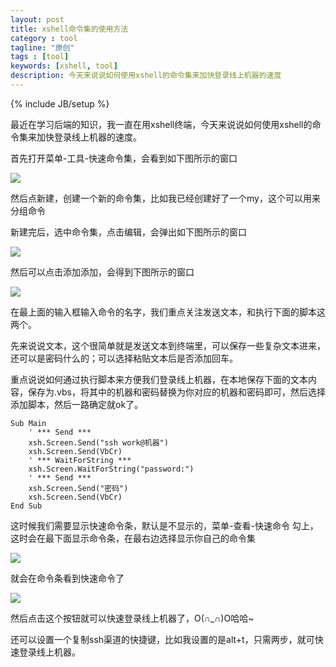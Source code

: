 ```yaml
---
layout: post
title: xshell命令集的使用方法
category : tool
tagline: "原创"
tags : [tool]
keywords: [xshell, tool]
description: 今天来说说如何使用xshell的命令集来加快登录线上机器的速度
---
```

{% include JB/setup %}

最近在学习后端的知识，我一直在用xshell终端，今天来说说如何使用xshell的命令集来加快登录线上机器的速度。

首先打开菜单-工具-快速命令集，会看到如下图所示的窗口

![]({{BLOG_IMG}}400.png)

然后点新建，创建一个新的命令集，比如我已经创建好了一个my，这个可以用来分组命令

新建完后，选中命令集，点击编辑，会弹出如下图所示的窗口

![]({{BLOG_IMG}}401.png)

然后可以点击添加添加，会得到下图所示的窗口

![]({{BLOG_IMG}}402.png)


在最上面的输入框输入命令的名字，我们重点关注发送文本，和执行下面的脚本这两个。

先来说说文本，这个很简单就是发送文本到终端里，可以保存一些复杂文本进来，还可以是密码什么的；可以选择粘贴文本后是否添加回车。

重点说说如何通过执行脚本来方便我们登录线上机器，在本地保存下面的文本内容，保存为.vbs，将其中的机器和密码替换为你对应的机器和密码即可，然后选择添加脚本，然后一路确定就ok了。

    Sub Main
        ' *** Send ***
        xsh.Screen.Send("ssh work@机器")
        xsh.Screen.Send(VbCr)
        ' *** WaitForString ***
        xsh.Screen.WaitForString("password:")
        ' *** Send ***
        xsh.Screen.Send("密码")
        xsh.Screen.Send(VbCr)
    End Sub

这时候我们需要显示快速命令条，默认是不显示的，菜单-查看-快速命令 勾上，这时会在最下面显示命令条，在最右边选择显示你自己的命令集

![]({{BLOG_IMG}}403.png)

就会在命令条看到快速命令了

![]({{BLOG_IMG}}404.png)

然后点击这个按钮就可以快速登录线上机器了，O(∩_∩)O哈哈~

还可以设置一个复制ssh渠道的快捷键，比如我设置的是alt+t，只需两步，就可快速登录线上机器。
